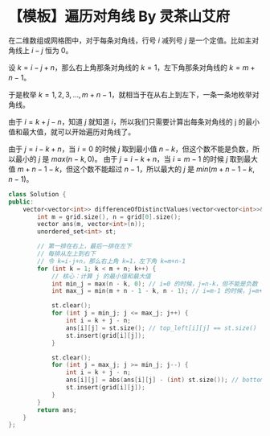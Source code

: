 # 【模板】遍历对角线 By 灵茶山艾府

在二维数组或网格图中，对于每条对角线，行号 $i$ 减列号 $j$ 是一个定值。比如主对角线上 $i−j$ 恒为 0。

设 $k=i−j+n$，那么右上角那条对角线的 $k=1$，左下角那条对角线的 $k=m+n−1$。

于是枚举 $k=1,2,3,…,m+n−1$，就相当于在从右上到左下，一条一条地枚举对角线。

由于 $i=k+j−n$，知道 $j$ 就知道 $i$，所以我们只需要计算出每条对角线的 j 的最小值和最大值，就可以开始遍历对角线了。

由于 $j=i−k+n$，当 $i=0$ 的时候 $j$ 取到最小值 $n−k$，但这个数不能是负数，所以最小的 $j$ 是 $max(n−k,0)$。
由于 $j=i−k+n$，当 $i=m−1$ 的时候 $j$ 取到最大值 $m+n−1−k$，但这个数不能超过 $n−1$，所以最大的 $j$ 是 $min(m+n−1−k, n−1)$。

```C++
class Solution {
public:
    vector<vector<int>> differenceOfDistinctValues(vector<vector<int>>& grid) {
        int m = grid.size(), n = grid[0].size();
        vector ans(m, vector<int>(n));
        unordered_set<int> st;

        // 第一排在右上，最后一排在左下
        // 每排从左上到右下
        // 令 k=i-j+n，那么右上角 k=1，左下角 k=m+n-1
        for (int k = 1; k < m + n; k++) {
            // 核心：计算 j 的最小值和最大值
            int min_j = max(n - k, 0); // i=0 的时候，j=n-k，但不能是负数
            int max_j = min(m + n - 1 - k, n - 1); // i=m-1 的时候，j=m+n-1-k，但不能超过 n-1

            st.clear();
            for (int j = min_j; j <= max_j; j++) {
                int i = k + j - n;
                ans[i][j] = st.size(); // top_left[i][j] == st.size()
                st.insert(grid[i][j]);
            }

            st.clear();
            for (int j = max_j; j >= min_j; j--) {
                int i = k + j - n;
                ans[i][j] = abs(ans[i][j] - (int) st.size()); // bottom_right[i][j] == st.size()
                st.insert(grid[i][j]);
            }
        }
        return ans;
    }
};
```





